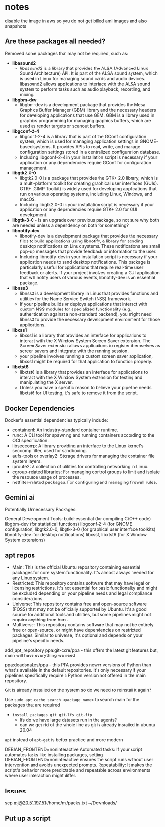 # notes

disable the image in aws so you do not get billed
ami images and also snapshots

## Are these packages all needed?

Removed some packages that may not be required, such as:

- **libasound2**
  - *libasound2* is a library that provides the ALSA (Advanced Linux Sound Architecture) API. It is part of the ALSA sound system, which is used in Linux for managing sound cards and audio devices. libasound2 allows applications to interface with the ALSA sound system to perform tasks such as audio playback, recording, and mixing.
- **libgbm-dev**
  - libgbm-dev is a development package that provides the Mesa Graphics Buffer Manager (GBM) library and the necessary headers for developing applications that use GBM. GBM is a library used in graphics programming for managing graphics buffers, which are used as render targets or scanout buffers.
- **libgconf-2-4**
  - libgconf-2-4 is a library that is part of the GConf configuration system, which is used for managing application settings in GNOME-based systems. It provides APIs to read, write, and manage configuration settings stored in a centralized configuration database.
  - Including libgconf-2-4 in your installation script is necessary if your application or any dependencies require GConf for configuration management.
- **libgtk2.0-0**
  - libgtk2.0-0 is a package that provides the GTK+ 2.0 library, which is a multi-platform toolkit for creating graphical user interfaces (GUIs). GTK+ (GIMP Toolkit) is widely used for developing applications that run on various operating systems, including Linux, Windows, and macOS.
  - Including libgtk2.0-0 in your installation script is necessary if your application or any dependencies require GTK+ 2.0 for GUI development.
- **libgtk-3-0** - Is an upgrade over previous package, so not sure why both are needed unless a dependency on both for something?
- **libnotify-dev**
  - libnotify-dev is a development package that provides the necessary files to build applications using libnotify, a library for sending desktop notifications on Linux systems. These notifications are small pop-up messages that provide feedback or information to the user.
  - Including libnotify-dev in your installation script is necessary if your application needs to send desktop notifications. This package is particularly useful for applications that require real-time user feedback or alerts. If your project involves creating a GUI application that will notify users of various events, libnotify-dev is an essential package.
- **libnss3**
  - libnss3 is a development library in Linux that provides functions and utilities for the Name Service Switch (NSS) framework.
  - If your pipeline builds or deploys applications that interact with custom NSS modules for specialized functionality (e.g., authentication against a non-standard backend), you might need libnss3 to provide the necessary development environment for those applications.
- **libxss1**
  - libxss1 is a library that provides an interface for applications to interact with the X Window System Screen Saver extension. The Screen Saver extension allows applications to register themselves as screen savers and integrate with the running session.
  - your pipeline involves running a custom screen saver application, libxss1 might be required for that application to function properly.
- **libxtst6**
  - libxtst6 is a library that provides an interface for applications to interact with the X Window System extension for testing and manipulating the X server.
  - Unless you have a specific reason to believe your pipeline needs libxtst6 for UI testing, it's safe to remove it from the script.

## Docker Dependencies

Docker's essential dependencies typically include:

- containerd: An industry-standard container runtime.
- runc: A CLI tool for spawning and running containers according to the OCI specification.
- libseccomp: A library providing an interface to the Linux kernel's seccomp filter, used for sandboxing.
- aufs-tools or overlay2: Storage drivers for managing the container file system layers.
- iproute2: A collection of utilities for controlling networking in Linux.
- cgroup-related libraries: For managing control groups to limit and isolate the resource usage of processes.
- netfilter-related packages: For configuring and managing firewall rules.

## Gemini ai

Potentially Unnecessary Packages:

General Development Tools:
  build-essential (for compiling C/C++ code)
  libgbm-dev (for statistical functions)
  libgconf-2-4 (for GNOME configuration)
  libgtk2.0-0, libgtk-3-0 (for graphical user interface toolkits)
  libnotify-dev (for desktop notifications)
  libxss1, libxtst6 (for X Window System extensions)

## apt repos

- Main: This is the official Ubuntu repository containing essential packages for core system functionality. It's almost always needed for any Linux system.
- Restricted: This repository contains software that may have legal or licensing restrictions. It's not essential for basic functionality and might be excluded depending on your pipeline needs and legal compliance considerations.
- Universe: This repository contains free and open-source software (FOSS) that may not be officially supported by Ubuntu. It's a good source for additional tools and utilities, but some pipelines might not require anything from here.
- Multiverse: This repository contains software that may not be entirely free or open-source, or might have dependencies on restricted packages. Similar to universe, it's optional and depends on your pipeline's specific needs.

add_apt_repository ppa:git-core/ppa - this offers the latest git features but, main will have everything we need

ppa:deadsnakes/ppa - this PPA provides newer versions of Python than what's available in the default repositories. It's only necessary if your pipelines specifically require a Python version not offered in the main repository.

Git is already installed on the system so do we need to reinstall it again?

Use `sudo apt-cache search <package_name>` to search main for the packages that are required

- `install_packages git git-lfs git-ftp`
  - lfs do we have large datasets run in the agents?
  - can we get rid of the whole line as git is already installed in ubuntu 20.04

`apt` instead of `apt-get` is better practice and more modern

DEBIAN_FRONTEND=noninteractive
Automated tasks:
If your script automates tasks like installing packages, setting DEBIAN_FRONTEND=noninteractive ensures the script runs without user intervention and avoids unexpected prompts.
Repeatability: It makes the script's behavior more predictable and repeatable across environments where user interaction might differ.

## Issues

scp mj@20.51.197.51:/home/mj/packs.txt ~/Downloads/

## Put up a script
